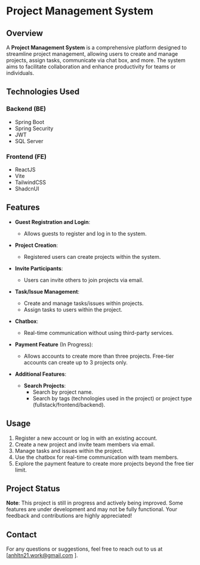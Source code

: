 # Project Management System

## Overview
A **Project Management System** is a comprehensive platform designed to streamline project management, allowing users to create and manage projects, assign tasks, communicate via chat box, and more. The system aims to facilitate collaboration and enhance productivity for teams or individuals.
## Technologies Used
### Backend (BE)
- Spring Boot
- Spring Security
- JWT
- SQL Server

### Frontend (FE)
- ReactJS
- Vite
- TailwindCSS
- ShadcnUI

## Features
- **Guest Registration and Login**: 
  - Allows guests to register and log in to the system.
  
- **Project Creation**: 
  - Registered users can create projects within the system.
  
- **Invite Participants**: 
  - Users can invite others to join projects via email.
  
- **Task/Issue Management**: 
  - Create and manage tasks/issues within projects.
  - Assign tasks to users within the project.
  
- **Chatbox**: 
  - Real-time communication without using third-party services.
  
- **Payment Feature** (In Progress): 
  - Allows accounts to create more than three projects. Free-tier accounts can create up to 3 projects only.
  
- **Additional Features**:
  - **Search Projects**: 
    - Search by project name.
    - Search by tags (technologies used in the project) or project type (fullstack/frontend/backend).

## Usage
1. Register a new account or log in with an existing account.
2. Create a new project and invite team members via email.
3. Manage tasks and issues within the project.
4. Use the chatbox for real-time communication with team members.
5. Explore the payment feature to create more projects beyond the free tier limit.

## Project Status
**Note**: This project is still in progress and actively being improved. Some features are under development and may not be fully functional. Your feedback and contributions are highly appreciated!

## Contact
For any questions or suggestions, feel free to reach out to us at [anhltn21.work@gmail.com
].
